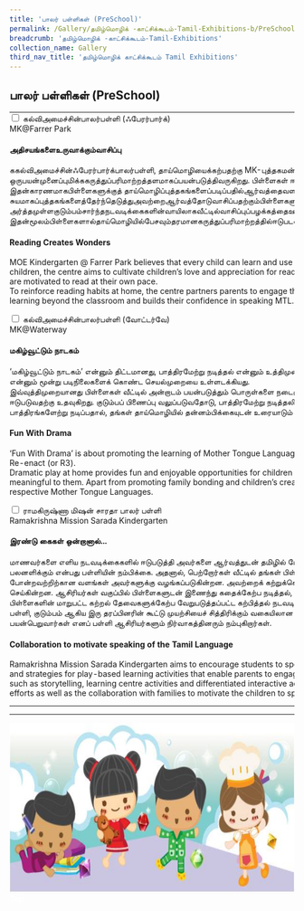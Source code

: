 ```yaml
---
title: 'பாலர் பள்ளிகள் (PreSchool)'
permalink: /Gallery/தமிழ்மொழிக் -காட்சிக்கூடம்-Tamil-Exhibitions-b/PreSchool/
breadcrumb: 'தமிழ்மொழிக் -காட்சிக்கூடம்-Tamil-Exhibitions'
collection_name: Gallery
third_nav_title: 'தமிழ்மொழிக் காட்சிக்கூடம் Tamil Exhibitions'
---
```


## 	பாலர் பள்ளிகள் (PreSchool)
<html>
<head>
<style>

.hl{
    display: inline-block;
    padding: 12px 20px;
    text-align: center;
    text-decoration: none;
    color: #fff;
    background-color: #4372d6;
    border-radius: 6px;
    outline: 0;
    cursor: pointer;
    margin-right: 10px;
    margin-bottom: 7px;
    width: 120px;
}
.tbl{
    border:0 none;
    padding:0; 
    margin:0;
    border-collapse: collapse;
}
.tbl a {
    position:absolute;
    margin-left: -100px;
}
</style>
</head>
<body>
  <table class="tbl">
<tr>
<td style="border:0 none;padding: 0; margin:0;">
<div class="atab">
      <input id="tab-1" type="checkbox" name="tab">
      <label for="tab-1"  class="lbTM">கல்விஅமைச்சின்பாலர்பள்ளி (ஃபேரர்பார்க்)<br/>MK@Farrer Park</label>
      <div class="tab-content">
          <h4><strong>அதிசயங்களைஉருவாக்கும்வாசிப்பு </strong></h4>
                <p>
       ககல்விஅமைச்சின்ஃபேரர்பார்க்பாலர்பள்ளி, தாய்மொழியைக்கற்பதற்கு MK-புத்தகமன்றத்தினை (MK Book Club) ஒருபயன்முனைப்புமிக்ககருத்துப்பரிமாற்றத்தளமாகப்பயன்படுத்திவருகிறது ஒருபயன்முனைப்புமிக்ககருத்துப்பரிமாற்றத்தளமாகப்பயன்படுத்திவருகிறது. பிள்ளைகள்  ஈடுபாட்டுடனும்விருப்பத்துடனும்தாய்மொழியைக்கற்பதற்குஇதுஉதவும்என்றுஃபேரர்பார்க்பாலர்பள்ளிநம்புகிறது.<br/>
இதன்காரணமாகபிள்ளைகளுக்குத்   தாய்மொழிப்புத்தகங்களைப்படிப்பதில்ஆர்வத்தைவளர்க்கஇப்பள்ளிபலமுயற்சிகளைமேற்கொண்டுவருகிறது.  சுயமாகப்புத்தகங்களைத்தேர்ந்தெடுத்துஅவற்றைஆர்வத்தோடுவாசிப்பதற்கும்பிள்ளைகளுக்குஊக்கம்அளிக்கப்படுகின்றது.<br/>
அர்த்தமுள்ளகுடும்பம்சார்ந்தநடவடிக்கைகளின்வாயிலாகவீட்டில்வாசிப்புப்பழக்கத்தைஊக்குவிப்பதோடுபிள்ளைகளுடன்பெற்றோரும்இணைந்துகதைசொல்லும்நடவடிக்கைகளில்ஈடுபடவும்வாய்ப்பைஏற்படுத்திக்கொடுத்திருக்கின்றது. இதன்மூலம்பிள்ளைகளால்தாய்மொழியில்பேசவும்தரமானகருத்துப்பரிமாற்றத்தில்ஈடுபடவும்முடிகிறது.
 </p>
<h4><strong>Reading Creates Wonders</strong></h4>
        <p>MOE Kindergarten @ Farrer Park believes that every child can learn and use Mother Tongue Language (MTL) as an effective communication tool. Guided by this belief for MOE Kindergarten (MK) children, the centre aims to cultivate children’s love and appreciation for reading of MTL books through their centre-based initiative, the MK Book Club. With child-initiated choice of books, children are motivated to read at their own pace. <br/>
    To reinforce reading habits at home, the centre partners parents to engage their child in reading and storytelling. Coupled with meaningful family-based activities, it further extends their child’s learning beyond the classroom and builds their confidence in speaking MTL. </p>
      </div>
</div>
</td>
<td style="border:0 none;padding: 0; margin:0;" class="btnImg">
<a href="/test/Chinese-poster/"><img alt="Click here" src="/images/arrowTamil.png"></a>
</td>
</tr>
<tr>
<td style="border:0 none;padding: 0; margin:0;">
<div class="atab">
      <input id="tab-2" type="checkbox" name="tab">
      <label for="tab-2"  class="lbTM">கல்விஅமைச்சின்பாலர்பள்ளி (வோட்டர்வே)<br/>MK@Waterway</label>
      <div class="tab-content">
          <h4><strong>மகிழ்வூட்டும் நாடகம்</strong></h4>
          <p>‘மகிழ்வூட்டும் நாடகம்’ என்னும் திட்டமானது, பாத்திரமேற்று நடித்தல் என்னும் உத்திமுறையைப் பயன்படுத்தித் தாய்மொழி கற்றலை வீட்டிலும் ஊக்குவிக்கும் நோக்கில் மேற்கொள்ளப்பட்டது. இது படித்தல், சொல்லுதல், நடித்தல் என்னும் மூன்று படிநிலைகளைக் கொண்ட செயல்முறையை உள்ளடக்கியது. <br/>
          இவ்வுத்திமுறையானது பிள்ளைகள் வீட்டில் அன்றாடம் பயன்படுத்தும் பொருள்களை நடைமுறைக்கேற்ற வீட்டுச்சூழலில் பயன்படுத்தித் தங்கள் குடும்பத்தாருடன் தாய்மொழியில் அர்த்தமுள்ள கருத்துப்பரிமாற்றத்தில் மகிழ்வுடன் ஈடுபடுவதற்கு உதவுகிறது. குடும்பப் பிணைப்பு வலுப்படுவதோடு, பாத்திரமேற்று நடித்தலின்வழிப் பிள்ளைகளின் படைப்பாற்றல் திறனும் பிரச்சினைக்குத் தீர்வு காணும் திறனும் வளர்கின்றன. மேலும், பிள்ளைகள் வெவ்வேறு பாத்திரங்களேற்று நடிப்பதால்,  தங்கள் தாய்மொழியில் தன்னம்பிக்கையுடன் உரையாடும் திறனையும் பெற இவ்வுத்திமுறை உதவுகிறது. </p>
          <h4><strong>Fun With Drama</strong></h4>
        <p>
         ‘Fun With Drama’ is about promoting the learning of Mother Tongue Languages (MTL) through the use of dramatic play at home. The approach features a 3-step process namely, Read, Retell and Re-enact (or R3). <br/>
            Dramatic play at home provides fun and enjoyable opportunities for children to interact with family members using household objects, props and authentic home settings that are real, relevant and meaningful to them.  Apart from promoting family bonding and children’s creativity and problem-solving skills, it also helps to strengthen their communication skills and confidence in using their respective Mother Tongue Languages.
        </p>
      </div>
</div>
</td>
<td style="border:0 none;padding: 0; margin:0;" class="btnImg">
 <a href="/test/Chinese-poster/"><img alt="Click here" src="/images/arrowTamil.png"></a>
</td>
</tr>
<tr>
<td style="border:0 none;padding: 0; margin:0;">
<div class="atab">
      <input id="tab-3" type="checkbox" name="tab">
      <label for="tab-3"  class="lbTM">	ராமகிருஷ்ணா மிஷன் சாரதா பாலர் பள்ளி<br/>Ramakrishna Mission Sarada Kindergarten</label>
      <div class="tab-content">
          <h4><strong>இரண்டு கைகள் ஒன்றானால்...</strong></h4>
          <p>மாணவர்களை எளிய நடவடிக்கைகளில் ஈடுபடுத்தி அவர்களை ஆர்வத்துடன் தமிழில் பேச ஊக்கப்படுத்துவது சாரதா பாலர்பள்ளியின் நோக்கமாகும்.  தனது முயற்சியில் பெற்றோரையும் இணைத்துக்கொண்டு செயற்படுதல் மிகுந்த பலனளிக்கும் என்பது பள்ளியின் நம்பிக்கை. 
அதனால், பெற்றோர்கள் வீட்டில் தங்கள் பிள்ளைகளுடன் மகிழ்வூட்டும் நடவடிக்கைகளில் ஈடுபடவிளையாட்டை அடிப்படையாகக்கொண்ட கற்றல் நடவடிக்கைகள், பாடல்கள், கதைகள் போன்றவற்றிற்கான வளங்கள் அவர்களுக்கு வழங்கப்படுகின்றன. அவற்றைக் கற்றுக்கொடுப்பதற்கான உத்திமுறைகளும் பெற்றோர்ளுக்குக் விளக்கப்படுகின்றன. இவை பிள்ளைகளது கற்றலில் பெற்றோரையும் பங்கேற்கச் செய்கின்றன.
ஆசிரியர்கள் வகுப்பில்  பிள்ளைகளுடன் இணைந்து கதைக்கேற்ப நடித்தல், கற்றல் நிலைய நடவடிக்கைகள், விளையாட்டுவழிக் கற்றல் போன்ற பல்வேறு சுவையான நடவடிக்கைகளை மேற்கொள்கின்றனர். மேலும், பிள்ளைகளின் மாறுபட்ட கற்றல் தேவைகளுக்கேற்ப வேறுபடுத்தப்பட்ட கற்பித்தல் நடவடிக்கைகளிலும் கற்கவும் தன்னம்பிக்கையுடன் பேசவும் துணைபுரிகின்றன.<br/>
          பள்ளி, குடும்பம் ஆகிய இரு தரப்பினரின் கூட்டு முயற்சியைச் சித்திரிக்கும் வகையிலான தகவல்கள் பள்ளியின்  மின்கூடத்தில் இடம்பெற்றுள்ளன. கல்வியாளர்களும் பெற்றோர்களும் இவற்றைப் பார்த்தும் படித்தும் பயன்பெறுவார்கள் எனப் பள்ளி ஆசிரியர்களும் நிர்வாகத்தினரும் நம்புகிறார்கள்.</p>
           <h4><strong>Collaboration to motivate speaking of the Tamil Language</strong></h4>
        <p>
          Ramakrishna Mission Sarada Kindergarten aims to encourage students to speak in Tamil through engaging them in simple activities and by working with parents through the provision of resources and strategies for play-based learning activities that enable parents to engage children in fun activities at home. In class, teachers will engage the children through a variety of interesting activities such as storytelling, learning centre activities and differentiated interactive activities. These initiatives help children learn and speak Tamil with confidence. The e-booth showcases the school’s efforts as well as the collaboration with families to motivate the children to speak Tamil.
        </p>
      </div>
</div>
</td>
<td style="border:0 none;padding: 0; margin:0;" class="btnImg">
 <a href="/test/Chinese-poster/"><img alt="Click here" src="/images/arrowTamil.png"></a>
</td>
</tr>
</table>

<hr>
<div class="image">
  <img src="images/New_footer.jpg" class="Image" width="1000" height="300"></div>
<div class="btntop"><a href="#top" style="text-decoration:none;"><span style="color:white"><b>Top</b></span></a></div>
